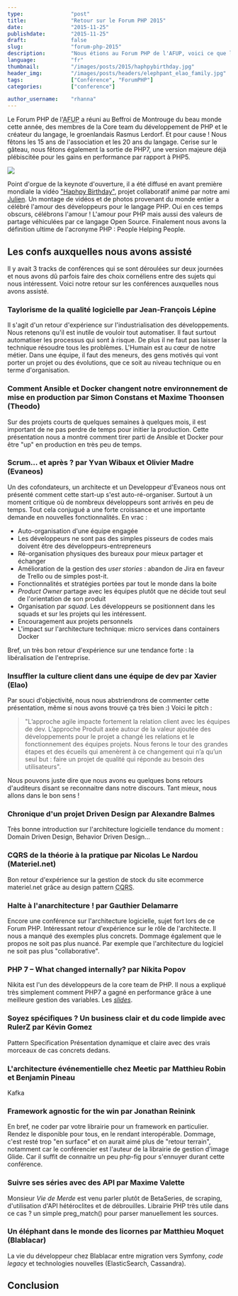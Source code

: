 ```yaml
---
type:               "post"
title:              "Retour sur le Forum PHP 2015"
date:               "2015-11-25"
publishdate:        "2015-11-25"
draft:              false
slug:               "forum-php-2015"
description:        "Nous étions au Forum PHP de l'AFUP, voici ce que l'on a retenu."
language:           "fr"
thumbnail:          "/images/posts/2015/haphpybirthday.jpg"
header_img:         "/images/posts/headers/elephpant_elao_family.jpg"
tags:               ["Conférence", "ForumPHP"]
categories:         ["conference"]

author_username:    "rhanna"
---
```


Le Forum PHP de l'<abbr title="Association Française des Utilisateurs de PHP">AFUP</abbr> a réuni au Beffroi de Montrouge du beau monde
cette année, des membres de la Core team du développement de PHP et le créateur du langage, le groenlandais Rasmus
Lerdorf.
Et pour cause ! Nous fêtons les 15 ans de l'association et les 20 ans du langage. Cerise sur le gâteau, nous fêtons
également la sortie de PHP7, une version majeure déjà plébiscitée pour les gains en performance par rapport à PHP5. 

<img src="/images/posts/2015/haphpybirthday.jpg" class="text-center">

Point d'orgue de la keynote d'ouverture, il a été diffusé en avant première mondiale la vidéo
["Haphpy Birthday"](https://www.youtube.com/watch?v=tHlCsZf3nmA),
projet collaboratif animé par notre ami [Julien](https://twitter.com/Woecifaun).
Un montage de vidéos et de photos provenant du monde entier a célébré l'amour des développeurs pour le langage PHP.
Oui en ces temps obscurs, célébrons l'amour !
L'amour pour PHP mais aussi des valeurs de partage véhiculées par ce langage Open Source.
Finalement nous avons la définition ultime de l'acronyme PHP : People Helping People.

## Les confs auxquelles nous avons assisté

Il y avait 3 tracks de conférences qui se sont déroulées sur deux journées et nous avons dû parfois faire des choix cornéliens entre des
sujets qui nous intéressent.
Voici notre retour sur les conférences auxquelles nous avons assisté.

### Taylorisme de la qualité logicielle par Jean-François Lépine

Il s'agit d'un retour d'expérience sur l'industrialisation des développements.
Nous retenons qu'il est inutile de vouloir tout automatiser.
Il faut surtout automatiser les processus qui sont à risque.
De plus il ne faut pas laisser la technique résoudre tous les problèmes.
L'Humain est au cœur de notre métier. Dans une équipe, il faut des meneurs, des gens motivés qui vont porter un projet
ou des évolutions, que ce soit au niveau technique ou en terme d'organisation. 

### Comment Ansible et Docker changent notre environnement de mise en production par Simon Constans et Maxime Thoonsen (Theodo)

Sur des projets courts de quelques semaines à quelques mois, il est important de ne pas perdre de temps pour initier la
production. Cette présentation nous a montré comment tirer parti de Ansible et Docker pour être "up" en production en
très peu de temps.

### Scrum... et après ? par Yvan Wibaux et Olivier Madre (Evaneos)

Un des cofondateurs, un architecte et un Developpeur d'Evaneos nous ont présenté comment cette start-up s'est
auto-ré-organiser.
Surtout à un moment critique où de nombreux développeurs sont arrivés en peu de temps.
Tout cela conjugué a une forte croissance et une importante demande en nouvelles fonctionnalités.
En vrac :

* Auto-organisation d'une équipe engagée
* Les développeurs ne sont pas des simples pisseurs de codes mais doivent être des développeurs-entrepreneurs
* Ré-organisation physiques des bureaux pour mieux partager et échanger
* Amélioration de la gestion des *user stories* : abandon de Jira en faveur de Trello ou de simples post-it.
* Fonctionnalités et stratégies portées par tout le monde dans la boite
* *Product Owner* partage avec les équipes plutôt que ne décide tout seul de l'orientation de son produit
* Organisation par *squad*. Les développeurs se positionnent dans les squads et sur les projets qui les intéressent.
* Encouragement aux projets personnels
* L'impact sur l'architecture technique: micro services dans containers Docker

Bref, un très bon retour d'expérience sur une tendance forte : la libéralisation de l'entreprise.

### Insuffler la culture client dans une équipe de dev par Xavier (Elao)

Par souci d'objectivité, nous nous abstriendrons de commenter cette présentation, même si nous avons trouvé ça très
bien :)
Voici le pitch :

> "L’approche agile impacte fortement la relation client avec les équipes de dev. L’approche Produit
axée autour de la valeur ajoutée des développements pour le projet a changé les relations et le fonctionnement des
équipes projets. Nous ferons le tour des grandes étapes et des écueils qui amenèrent à ce changement qui n’a qu’un seul
but : faire un projet de qualité qui réponde au besoin des utilisateurs".

Nous pouvons juste dire que nous avons eu quelques bons retours d'auditeurs disant se reconnaitre dans notre
discours. Tant mieux, nous allons dans le bon sens !

### Chronique d'un projet Driven Design par Alexandre Balmes

Très bonne introduction sur l'architecture logicielle tendance du moment : Domain Driven Design, Behavior Driven
Design...

### CQRS de la théorie à la pratique par Nicolas Le Nardou (Materiel.net)

Bon retour d'expérience sur la gestion de stock du site ecommerce materiel.net grâce au design pattern
<abbr title="Command Query Responsibility Segregation">CQRS</abbr>.

### Halte à l'anarchitecture ! par Gauthier Delamarre

Encore une conférence sur l'architecture logicielle, sujet fort lors de ce Forum PHP. Intéressant retour d'expérience
sur le rôle de l'architecte. Il nous a manqué des exemples plus concrets. Dommage également que le propos ne soit pas
plus nuancé. Par exemple que l'architecture du logiciel ne soit pas plus "collaborative".

### PHP 7 – What changed internally? par Nikita Popov
 
Nikita est l'un des développeurs de la core team de PHP. Il nous a expliqué très simplement comment PHP7 a gagné en
performance grâce à une meilleure gestion des variables.
Les [*slides*](http://fr.slideshare.net/nikita_ppv/php-7-what-changed-internally-forum-php-2015).

### Soyez spécifiques ? Un business clair et du code limpide avec RulerZ par Kévin Gomez

Pattern Specification
Présentation dynamique et claire avec des vrais morceaux de cas concrets dedans.

### L'architecture événementielle chez Meetic par Matthieu Robin et Benjamin Pineau

Kafka

### Framework agnostic for the win par Jonathan Reinink

En bref, ne coder par votre librairie pour un framework en particulier. Rendez le disponible pour tous, en le rendant
interopérable.
Dommage, c'est resté trop "en surface" et on aurait aimé plus de "retour terrain", notamment car le conférencier est
l'auteur de la librairie de gestion d'image Glide.
Car il suffit de connaitre un peu php-fig pour s'ennuyer durant cette conférence.

### Suivre ses séries avec des API par Maxime Valette

Monsieur *Vie de Merde* est venu parler plutôt de BetaSeries, de scraping, d'utilisation d'API hétéroclites et de
débrouilles. Librairie PHP très utile dans ce cas ? un simple preg_match() pour parser manuellement les sources.

### Un éléphant dans le monde des licornes par Matthieu Moquet (Blablacar)

La vie du développeur chez Blablacar entre migration vers Symfony, *code legacy* et technologies nouvelles
(ElasticSearch, Cassandra).

## Conclusion
